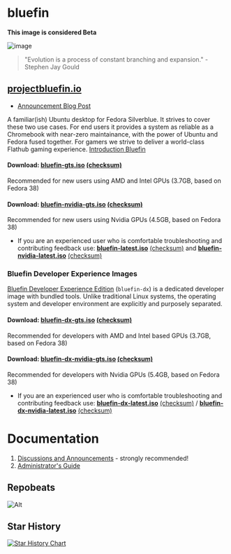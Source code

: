# bluefin
**This image is considered Beta** 

![image](https://github.com/ublue-os/bluefin/assets/1264109/c0b3fa8a-f513-4bb1-b314-e134d1802e18)

> "Evolution is a process of constant branching and expansion." - Stephen Jay Gould

## [projectbluefin.io](https://projectbluefin.io)
- [Announcement Blog Post](https://www.ypsidanger.com/announcing-project-bluefin/)

A familiar(ish) Ubuntu desktop for Fedora Silverblue. It strives to cover these two use cases. For end users it provides a system as reliable as a Chromebook with near-zero maintainance, with the power of Ubuntu and Fedora fused together. For gamers we strive to deliver a world-class Flathub gaming experience. [Introduction Bluefin](https://universal-blue.discourse.group/t/introduction-to-bluefin/41)

#### Download: [**bluefin-gts.iso**](https://download.projectbluefin.io/bluefin-gts.iso) [(checksum)](https://download.projectbluefin.io/bluefin-gts-CHECKSUM)  
Recommended for new users using AMD and Intel GPUs (3.7GB, based on Fedora 38)

#### Download: [**bluefin-nvidia-gts.iso**](https://download.projectbluefin.io/bluefin-nvidia-gts.iso) [(checksum)](https://download.projectbluefin.io/bluefin-nvidia-gts-CHECKSUM)  
Recommended for new users using Nvidia GPUs (4.5GB, based on Fedora 38)
- If you are an experienced user who is comfortable troubleshooting and contributing feedback use: [**bluefin-latest.iso**](https://download.projectbluefin.io/bluefin-latest.iso) [(checksum)](https://download.projectbluefin.io/bluefin-latest-CHECKSUM) and [**bluefin-nvidia-latest.iso**](https://download.projectbluefin.io/bluefin-nvidia-latest.iso) [(checksum)](https://download.projectbluefin.io/bluefin-nvidia-latest-CHECKSUM)

### Bluefin Developer Experience Images

[Bluefin Developer Experience Edition](https://universal-blue.discourse.group/t/bluefin-dx-the-bluefin-developer-experience/39) (`bluefin-dx`) is a dedicated developer image with bundled tools. Unlike traditional Linux systems, the operating system and developer environment are explicitly and purposely separated.

#### Download: [**bluefin-dx-gts.iso**](https://download.projectbluefin.io/bluefin-dx-gts.iso) [(checksum)](https://download.projectbluefin.io/bluefin-dx-gts-CHECKSUM) 
Recommended for developers with AMD and Intel based GPUs (3.7GB, based on Fedora 38)  
#### Download: [**bluefin-dx-nvidia-gts.iso**](https://download.projectbluefin.io/bluefin-dx-nvidia-gts.iso) [(checksum)](https://download.projectbluefin.io/bluefin-dx-nvidia-gts-CHECKSUM)  
Recommended for developers with Nvidia GPUs (5.4GB, based on Fedora 38)  
- If you are an experienced user who is comfortable troubleshooting and contributing feedback use: [**bluefin-dx-latest.iso**](https://download.projectbluefin.io/bluefin-dx-latest.iso) [(checksum)](https://download.projectbluefin.io/bluefin-dx-latest-CHECKSUM) / [**bluefin-dx-nvidia-latest.iso**](https://download.projectbluefin.io/bluefin-dx-nvidia-latest.iso) [(checksum)](https://download.projectbluefin.io/bluefin-dx-nvidia-latest-CHECKSUM)  

# Documentation

1. [Discussions and Announcements](https://universal-blue.discourse.group/c/bluefin/6) - strongly recommended!
2. [Administrator's Guide](https://universal-blue.discourse.group/t/bluefin-administrators-guide/40)

## Repobeats

![Alt](https://repobeats.axiom.co/api/embed/40b85b252bf6ea25eb90539d1adcea013ccae69a.svg "Repobeats analytics image")

## Star History

<a href="https://star-history.com/#ublue-os/bluefin&Date">
  <picture>
    <source media="(prefers-color-scheme: dark)" srcset="https://api.star-history.com/svg?repos=ublue-os/bluefin&type=Date&theme=dark" />
    <source media="(prefers-color-scheme: light)" srcset="https://api.star-history.com/svg?repos=ublue-os/bluefin&type=Date" />
    <img alt="Star History Chart" src="https://api.star-history.com/svg?repos=ublue-os/bluefin&type=Date" />
  </picture>
</a>

